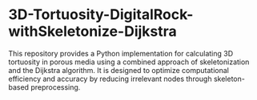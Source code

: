 # 3D-Tortuosity-DigitalRock-withSkeletonize-Dijkstra
This repository provides a Python implementation for calculating 3D tortuosity in porous media using a combined approach of skeletonization and the Dijkstra algorithm. It is designed to optimize computational efficiency and accuracy by reducing irrelevant nodes through skeleton-based preprocessing.
